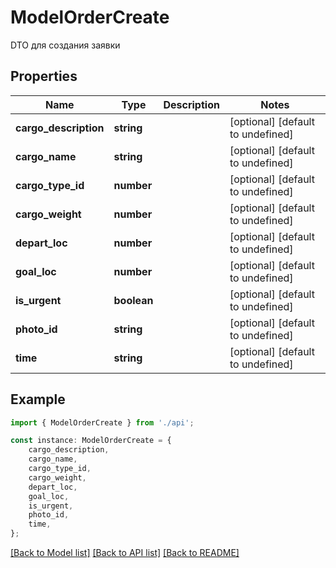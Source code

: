 # ModelOrderCreate

DTO для создания заявки

## Properties

Name | Type | Description | Notes
------------ | ------------- | ------------- | -------------
**cargo_description** | **string** |  | [optional] [default to undefined]
**cargo_name** | **string** |  | [optional] [default to undefined]
**cargo_type_id** | **number** |  | [optional] [default to undefined]
**cargo_weight** | **number** |  | [optional] [default to undefined]
**depart_loc** | **number** |  | [optional] [default to undefined]
**goal_loc** | **number** |  | [optional] [default to undefined]
**is_urgent** | **boolean** |  | [optional] [default to undefined]
**photo_id** | **string** |  | [optional] [default to undefined]
**time** | **string** |  | [optional] [default to undefined]

## Example

```typescript
import { ModelOrderCreate } from './api';

const instance: ModelOrderCreate = {
    cargo_description,
    cargo_name,
    cargo_type_id,
    cargo_weight,
    depart_loc,
    goal_loc,
    is_urgent,
    photo_id,
    time,
};
```

[[Back to Model list]](../README.md#documentation-for-models) [[Back to API list]](../README.md#documentation-for-api-endpoints) [[Back to README]](../README.md)
